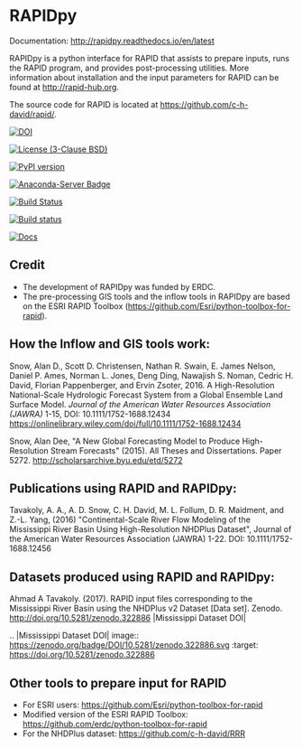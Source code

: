 # RAPIDpy

Documentation: http://rapidpy.readthedocs.io/en/latest

RAPIDpy is a python interface for RAPID that assists to prepare inputs, runs the RAPID program, and provides post-processing utilities.
More information about installation and the input parameters for RAPID can be found at http://rapid-hub.org.

The source code for RAPID is located at https://github.com/c-h-david/rapid/.

[![DOI](https://zenodo.org/badge/19918/erdc/RAPIDpy.svg)](https://zenodo.org/badge/latestdoi/19918/erdc-cm/RAPIDpy)

[![License (3-Clause BSD)](https://img.shields.io/badge/license-BSD%203--Clause-yellow.svg)](https://github.com/erdc/RAPIDpy/blob/master/LICENSE)

[![PyPI version](https://badge.fury.io/py/RAPIDpy.svg)](https://badge.fury.io/py/RAPIDpy)

[![Anaconda-Server Badge](https://anaconda.org/conda-forge/rapidpy/badges/version.svg)](https://anaconda.org/conda-forge/rapidpy)

[![Build Status](https://travis-ci.org/erdc/RAPIDpy.svg?branch=master)](https://travis-ci.org/erdc/RAPIDpy)

[![Build status](https://ci.appveyor.com/api/projects/status/04cg763i8w077lr9/branch/master?svg=true)](https://ci.appveyor.com/project/snowman2/rapidpy/branch/master)

[![Docs](https://readthedocs.org/projects/rapidpy/badge/?version=latest)](http://rapidpy.readthedocs.io/en/latest)


## Credit

- The development of RAPIDpy was funded by ERDC.
- The pre-processing GIS tools and the inflow tools in RAPIDpy are based on the ESRI RAPID Toolbox (https://github.com/Esri/python-toolbox-for-rapid).


## How the Inflow and GIS tools work:

Snow, Alan D., Scott D. Christensen, Nathan R. Swain, E. James Nelson,
Daniel P. Ames, Norman L. Jones, Deng Ding, Nawajish S. Noman, Cedric H.
David, Florian Pappenberger, and Ervin Zsoter, 2016. A High-Resolution
National-Scale Hydrologic Forecast System from a Global Ensemble Land
Surface Model. *Journal of the American Water Resources Association
(JAWRA)* 1-15, DOI: 10.1111/1752-1688.12434
https://onlinelibrary.wiley.com/doi/full/10.1111/1752-1688.12434

Snow, Alan Dee, "A New Global Forecasting Model to Produce
High-Resolution Stream Forecasts" (2015). All Theses and Dissertations.
Paper 5272.
http://scholarsarchive.byu.edu/etd/5272


## Publications using RAPID and RAPIDpy:

Tavakoly, A. A., A. D. Snow, C. H. David, M. L. Follum, D. R. Maidment, and Z.-L. Yang, (2016) "Continental-Scale River Flow Modeling of the Mississippi River Basin Using High-Resolution NHDPlus Dataset", Journal of the American Water Resources Association (JAWRA) 1-22. DOI: 10.1111/1752-1688.12456


## Datasets produced using RAPID and RAPIDpy:

Ahmad A Tavakoly. (2017). RAPID input files corresponding to the Mississippi River Basin using the NHDPlus v2 Dataset [Data set]. Zenodo. http://doi.org/10.5281/zenodo.322886 |Mississippi Dataset DOI|

.. |Mississippi Dataset DOI| image:: https://zenodo.org/badge/DOI/10.5281/zenodo.322886.svg
   :target: https://doi.org/10.5281/zenodo.322886


## Other tools to prepare input for RAPID

- For ESRI users: https://github.com/Esri/python-toolbox-for-rapid
- Modified version of the ESRI RAPID Toolbox: https://github.com/erdc/python-toolbox-for-rapid
- For the NHDPlus dataset: https://github.com/c-h-david/RRR
